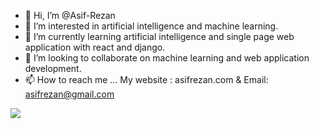 - 👋 Hi, I’m @Asif-Rezan
- 👀 I’m interested in artificial intelligence and machine learning.
- 🌱 I’m currently learning artificial intelligence and single page web application with react and django.
- 💞️ I’m looking to collaborate on machine learning and web application development.
- 📫 How to reach me ... My website : asifrezan.com & Email: asifrezan@gmail.com


<img src="https://wakatime.com/share/@AsifRezan/466548be-31fe-429b-b091-585536d42cb3.svg">



<!---
Asif-Rezan/Asif-Rezan is a ✨ special ✨ repository because its `README.md` (this file) appears on your GitHub profile.
You can click the Preview link to take a look at your changes.
--->
